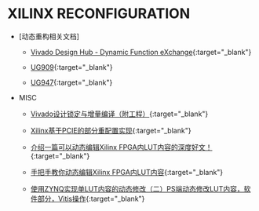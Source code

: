 XILINX RECONFIGURATION
==

- [动态重构相关文档]

    - [Vivado Design Hub - Dynamic Function eXchange](https://www.xilinx.com/support/documentation-navigation/design-hubs/dh0017-vivado-partial-reconfiguration-hub.html){:target="_blank"}

    - [UG909](https://www.xilinx.com/support/documentation-navigation/see-all-versions.html?xlnxproducttypes=Design%20Tools&xlnxdocumentid=UG909){:target="_blank"}

    - [UG947](https://www.xilinx.com/support/documentation-navigation/see-all-versions.html?xlnxproducttypes=Design%20Tools&xlnxdocumentid=UG947){:target="_blank"}

- MISC

     - [Vivado设计锁定与增量编译（附工程）](https://cloud.tencent.com/developer/article/1528866){:target="_blank"}
     
     - [Xilinx基于PCIE的部分重配置实现](http://xilinx.eetrend.com/d6-xilinx/blog/2018-10/13754.html){:target="_blank"}

     - [介绍一篇可以动态编辑Xilinx FPGA内LUT内容的深度好文！](https://cloud.tencent.com/developer/article/1528871){:target="_blank"}
     
     - [手把手教你动态编辑Xilinx FPGA内LUT内容](https://www.eda365.com/portal.php?mod=view&aid=147672){:target="_blank"}

     - [使用ZYNQ实现单LUT内容的动态修改（二）PS端动态修改LUT内容，软件部分，Vitis操作](https://blog.csdn.net/qq_36485905/article/details/104505671){:target="_blank"}